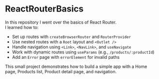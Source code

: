 # ReactRouterBasics  

In this repository I went over the basics of React Router.  
I learned how to:  
- Set up routes with `createBrowserRouter` and `RouterProvider`  
- Use nested routes with a `Root` layout and `<Outlet />`  
- Handle navigation using `<Link>`, `<NavLink>`, and `useNavigate`  
- Work with dynamic routes using `useParams` (e.g., `/products/:productId`)  
- Add an `Error` page with `errorElement` for invalid paths  

This small project demonstrates how to build a simple app with a Home page, Products list, Product detail page, and navigation.  
